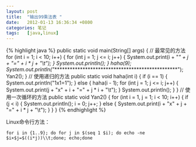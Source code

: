 ```yaml
---
layout: post
title:  "输出99乘法表 "
date:   2012-01-13 16:36:34 +0800
categories: 笔记
tags:   [java,linux]
---
```

{% highlight java %}
public static void main(String[] args) {
    // 最常见的方法
    for (int i = 1; i < 10; i++) {
        for (int j = 1; j <= i; j++) {
            System.out.print(i + "*" + j + "=" + i * j + "\t");
        }
        System.out.println();
    }
    haha(9);
    System.out.println("*************************************************");
    Yan2();
}
// 使用递归的方法
public static void haha(int i) {
    if (i == 1) {
        System.out.println("1x1=1");
    } else {
        haha(i - 1);
        for (int j = 1; j <= i; j++) {
            System.out.print(j + "x" + i + "=" + j * i + "\t");
        }
        System.out.println();
    }
}
// 使用一次循环的方法
public static void Yan2() {
    for (int i = 1, j = 1; i < 10; i++) {
        if (j < i) {
            System.out.println();
            i = 0;
            j++;
        } else {
            System.out.print(i + "x" + j + "=" + i * j + "\t");
        }
    }
}
{% endhighlight %}

Linux命令行方法：   
  
    for i in {1..9}; do for j in $(seq 1 $i); do echo -ne $i×$j=$((i*j))\\t;done; echo;done